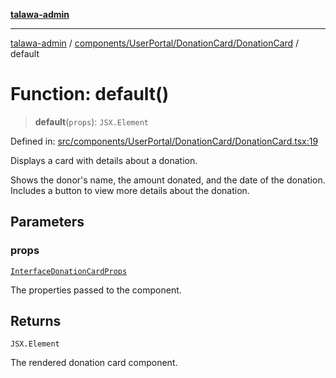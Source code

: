 [**talawa-admin**](../../../../../README.md)

***

[talawa-admin](../../../../../README.md) / [components/UserPortal/DonationCard/DonationCard](../README.md) / default

# Function: default()

> **default**(`props`): `JSX.Element`

Defined in: [src/components/UserPortal/DonationCard/DonationCard.tsx:19](https://github.com/gautam-divyanshu/talawa-admin/blob/2490b2ea9583ec972ca984b1d93932def1c9f92b/src/components/UserPortal/DonationCard/DonationCard.tsx#L19)

Displays a card with details about a donation.

Shows the donor's name, the amount donated, and the date of the donation.
Includes a button to view more details about the donation.

## Parameters

### props

[`InterfaceDonationCardProps`](../../../../../screens/UserPortal/Donate/Donate/interfaces/InterfaceDonationCardProps.md)

The properties passed to the component.

## Returns

`JSX.Element`

The rendered donation card component.

